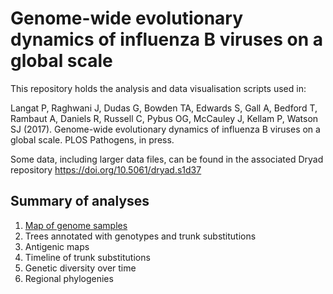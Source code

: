 # Genome-wide evolutionary dynamics of influenza B viruses on a global scale

This repository holds the analysis and data visualisation scripts used in:

Langat P, Raghwani J, Dudas G, Bowden TA, Edwards S, Gall A, Bedford T, Rambaut A, Daniels R, Russell C, Pybus OG, McCauley J, Kellam P, Watson SJ (2017). Genome-wide evolutionary dynamics of influenza B viruses on a global scale. PLOS Pathogens, in press.

Some data, including larger data files, can be found in the associated Dryad repository https://doi.org/10.5061/dryad.s1d37

## Summary of analyses
1. [Map of genome samples](/map-of-genomes/README.md)
2. Trees annotated with genotypes and trunk substitutions
3. Antigenic maps
4. Timeline of trunk substitutions
5. Genetic diversity over time
6. Regional phylogenies